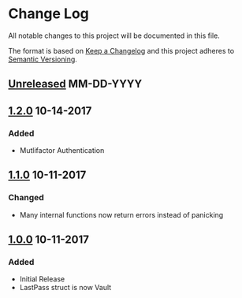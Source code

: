 Change Log
==========

All notable changes to this project will be documented in this file.

The format is based on [Keep a Changelog](http://keepachangelog.com/)
and this project adheres to [Semantic Versioning](http://semver.org/).

## [Unreleased] MM-DD-YYYY

## [1.2.0] 10-14-2017
### Added
- Mutlifactor Authentication

## [1.1.0] 10-11-2017
### Changed
- Many internal functions now return errors instead of panicking

## [1.0.0] 10-11-2017
### Added
- Initial Release
- LastPass struct is now Vault

[1.0.0]: https://github.com/while-loop/lastpass-go/releases/tag/v1.0.0
[1.1.0]: https://github.com/while-loop/lastpass-go/compare/v1.0.0...v1.1.0
[1.2.0]: https://github.com/while-loop/lastpass-go/compare/v1.1.0...v1.2.0
[Unreleased]: https://github.com/while-loop/lastpass-go/compare/v1.2.0...master

[comment]: # (Added, Changed, Removed)
